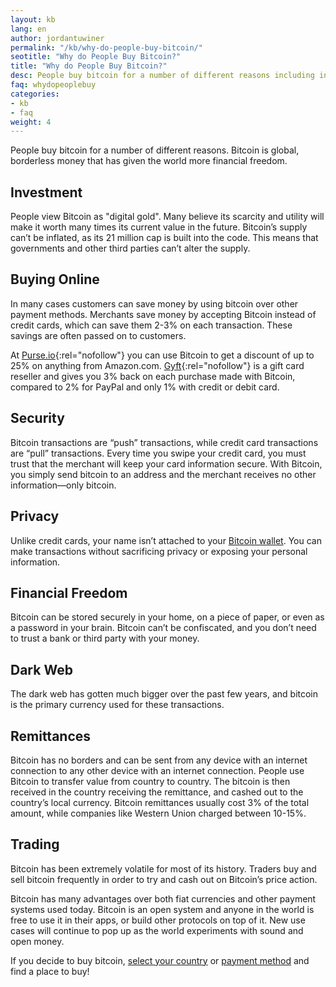 ```yaml
---
layout: kb
lang: en
author: jordantuwiner
permalink: "/kb/why-do-people-buy-bitcoin/"
seotitle: "Why do People Buy Bitcoin?"
title: "Why do People Buy Bitcoin?"
desc: People buy bitcoin for a number of different reasons including investment, privacy, online shipping, remittances, and more. 
faq: whydopeoplebuy
categories: 
- kb
- faq
weight: 4
---
```

People buy bitcoin for a number of different reasons. Bitcoin is global, borderless money that has given the world more financial freedom. 

## Investment 
People view Bitcoin as "digital gold". Many believe its scarcity and utility will make it worth many times its current value in the future. Bitcoin’s supply can’t be inflated, as its 21 million cap is built into the code. This means that governments and other third parties can’t alter the supply. 

## Buying Online
In many cases customers can save money by using bitcoin over other payment methods. Merchants save money by accepting Bitcoin instead of credit cards, which can save them 2-3% on each transaction. These savings are often passed on to customers. 

At [Purse.io](http://buybitcoinww.co/purse_io){:rel="nofollow"} you can use Bitcoin to get a discount of up to 25% on anything from Amazon.com. [Gyft](https://www.gyft.com/){:rel="nofollow"} is a gift card reseller and gives you 3% back on each purchase made with Bitcoin, compared to 2% for PayPal and only 1% with credit or debit card. 

## Security
Bitcoin transactions are “push” transactions, while credit card transactions are “pull” transactions. Every time you swipe your credit card, you must trust that the merchant will keep your card information secure. With Bitcoin, you simply send bitcoin to an address and the merchant receives no other information—only bitcoin. 

## Privacy
Unlike credit cards, your name isn’t attached to your [Bitcoin wallet](https://www.buybitcoinworldwide.com/wallets/). You can make transactions without sacrificing privacy or exposing your personal information. 

## Financial Freedom
Bitcoin can be stored securely in your home, on a piece of paper, or even as a password in your brain. Bitcoin can’t be confiscated, and you don’t need to trust a bank or third party with your money. 

## Dark Web
The dark web has gotten much bigger over the past few years, and bitcoin is the primary currency used for these transactions. 

## Remittances 
Bitcoin has no borders and can be sent from any device with an internet connection to any other device with an internet connection. People use Bitcoin to transfer value from country to country.  The bitcoin is then received in the country receiving the remittance, and cashed out to the country’s local currency. Bitcoin remittances usually cost 3% of the total amount, while companies like Western Union charged between 10-15%. 

## Trading
Bitcoin has been extremely volatile for most of its history. Traders buy and sell bitcoin frequently in order to try and cash out on Bitcoin’s price action.

Bitcoin has many advantages over both fiat currencies and other payment systems used today. Bitcoin is an open system and anyone in the world is free to use it in their apps, or build other protocols on top of it. New use cases will continue to pop up as the world experiments with sound and open money. 

If you decide to buy bitcoin, [select your country](https://www.buybitcoinworldwide.com/en/) or [payment method](/en/payment-methods/) and find a place to buy! 